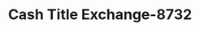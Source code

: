 ---
f_zip-code: 38827
f_state-code: MS
title: Cash Title Exchange-8732
f_phone: 662-454-0044
f_city-only: Belmont
f_address: 372 2Nd Street Belmont
f_location-unique-id: '8732'
slug: cash-title-exchange-8732
updated-on: '2024-05-30T13:46:58.046Z'
created-on: '2024-05-30T13:36:59.803Z'
published-on: '2024-05-30T13:54:32.469Z'
f_city-state: cms/city/belmont-ms.md
f_company: cms/company/cash-title-exchange.md
f_state: cms/state/mississippi.md
layout: '[payday-loan].html'
tags: payday-loan
---